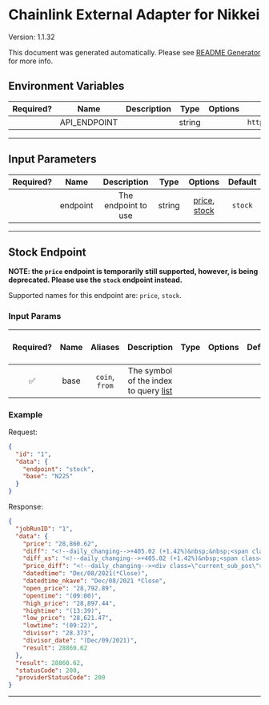 # Chainlink External Adapter for Nikkei

Version: 1.1.32

This document was generated automatically. Please see [README Generator](../../scripts#readme-generator) for more info.

## Environment Variables

| Required? |     Name     | Description |  Type  | Options |                 Default                  |
| :-------: | :----------: | :---------: | :----: | :-----: | :--------------------------------------: |
|           | API_ENDPOINT |             | string |         | `https://indexes.nikkei.co.jp/en/nkave/` |

---

## Input Parameters

| Required? |   Name   |     Description     |  Type  |                      Options                       | Default |
| :-------: | :------: | :-----------------: | :----: | :------------------------------------------------: | :-----: |
|           | endpoint | The endpoint to use | string | [price](#stock-endpoint), [stock](#stock-endpoint) | `stock` |

---

## Stock Endpoint

**NOTE: the `price` endpoint is temporarily still supported, however, is being deprecated. Please use the `stock` endpoint instead.**

Supported names for this endpoint are: `price`, `stock`.

### Input Params

| Required? | Name |    Aliases     |                                     Description                                      | Type | Options | Default | Depends On | Not Valid With |
| :-------: | :--: | :------------: | :----------------------------------------------------------------------------------: | :--: | :-----: | :-----: | :--------: | :------------: |
|    ✅     | base | `coin`, `from` | The symbol of the index to query [list](https://indexes.nikkei.co.jp/en/nkave/index) |      |         |         |            |                |

### Example

Request:

```json
{
  "id": "1",
  "data": {
    "endpoint": "stock",
    "base": "N225"
  }
}
```

Response:

```json
{
  "jobRunID": "1",
  "data": {
    "price": "28,860.62",
    "diff": "<!--daily_changing-->+405.02 (+1.42%)&nbsp;&nbsp;<span class=\"icon-arrow-dark-circle-right-up zoom-icon\" aria-hidden=\"true\"></span>",
    "diff_xs": "<!--daily_changing-->+405.02 (+1.42%)&nbsp;<span class=\"icon-arrow-dark-circle-right-up zoom-icon\" aria-hidden=\"true\"></span>",
    "price_diff": "<!--daily_changing--><div class=\"current_sub_pos\"><span class=\"current_sub_price\">28,860.62&nbsp;</span>+405.02 (+1.42%)&nbsp;&nbsp;<span class=\"icon-arrow-dark-circle-right-up zoom-icon\" aria-hidden=\"true\"></span>",
    "datedtime": "Dec/08/2021(*Close)",
    "datedtime_nkave": "Dec/08/2021 *Close",
    "open_price": "28,792.89",
    "opentime": "(09:00)",
    "high_price": "28,897.44",
    "hightime": "(13:39)",
    "low_price": "28,621.47",
    "lowtime": "(09:22)",
    "divisor": "28.373",
    "divisor_date": "(Dec/09/2021)",
    "result": 28860.62
  },
  "result": 28860.62,
  "statusCode": 200,
  "providerStatusCode": 200
}
```

---
